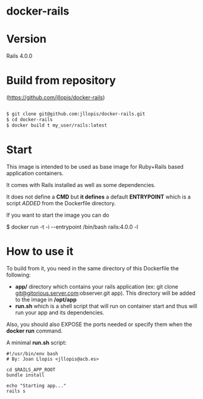 # docker-rails

# Version

Rails 4.0.0

# Build from repository

(https://github.com/jllopis/docker-rails)

````bash

$ git clone git@github.com:jllopis/docker-rails.git
$ cd docker-rails
$ docker build t my_user/rails:latest
````

# Start

This image is intended to be used as base image for Ruby+Rails based application containers.

It comes with Rails installed as well as some dependencies.

It does not define a **CMD** but **it defines** a default **ENTRYPOINT** which is a script *ADDED* from the Dockerfile directory.

If you want to start the image you can do

   $ docker run -t -i --entrypoint /bin/bash rails:4.0.0 -l

# How to use it

To build from it, you need in the same directory of this Dockerfile the following:

- **app/** directory which contains your rails application (ex: git clone git@gitorious.server.com:observer.git app). This directory will be added to
           the image in **/opt/app**
- **run.sh** which is a shell script that will run on container start and thus will run your app and its dependencies.

Also, you should also EXPOSE the ports needed or specify them when the **docker run** command.

A minimal **run.sh** script:

    #!/usr/bin/env bash
    # By: Joan Llopis <jllopis@acb.es>
    
    cd $RAILS_APP_ROOT
    bundle install
    
    echo "Starting app..."
    rails s

